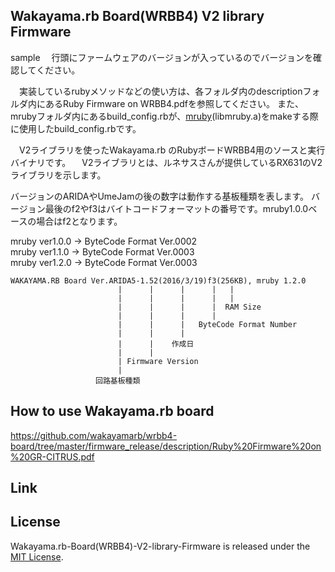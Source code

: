 Wakayama.rb Board(WRBB4) V2 library Firmware
------
sample
　行頭にファームウェアのバージョンが入っているのでバージョンを確認してください。

　実装しているrubyメソッドなどの使い方は、各フォルダ内のdescriptionフォルダ内にあるRuby Firmware on WRBB4.pdfを参照してください。
また、mrubyフォルダ内にあるbuild_config.rbが、[mruby](https://github.com/mruby/mruby)(libmruby.a)をmakeする際に使用したbuild_config.rbです。

　V2ライブラリを使ったWakayama.rb のRubyボードWRBB4用のソースと実行バイナリです。
　V2ライブラリとは、ルネサスさんが提供しているRX631のV2ライブラリを示します。

  バージョンのARIDAやUmeJamの後の数字は動作する基板種類を表します。
  バージョン最後のf2やf3はバイトコードフォーマットの番号です。mruby1.0.0ベースの場合はf2となります。

  mruby ver1.0.0 -> ByteCode Format Ver.0002  
  mruby ver1.1.0 -> ByteCode Format Ver.0003  
  mruby ver1.2.0 -> ByteCode Format Ver.0003  

    WAKAYAMA.RB Board Ver.ARIDA5-1.52(2016/3/19)f3(256KB), mruby 1.2.0
                            |      |      |      |   |
                            |      |      |      |   |
                            |      |      |      |  RAM Size
                            |      |      |      |
                            |      |      |   ByteCode Format Number
                            |      |      |
                            |      |    作成日
                            |      |
                            | Firmware Version
                            |
                       回路基板種類


How to use Wakayama.rb board
------
https://github.com/wakayamarb/wrbb4-board/tree/master/firmware_release/description/Ruby%20Firmware%20on%20GR-CITRUS.pdf

Link
------


License
------
 Wakayama.rb-Board(WRBB4)-V2-library-Firmware is released under the [MIT License](MITL).

